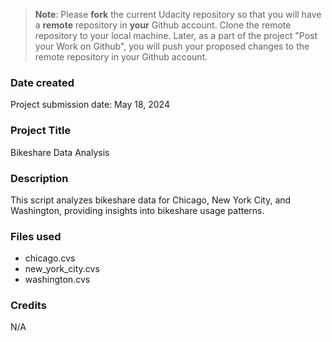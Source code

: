 >**Note**: Please **fork** the current Udacity repository so that you will have a **remote** repository in **your** Github account. Clone the remote repository to your local machine. Later, as a part of the project "Post your Work on Github", you will push your proposed changes to the remote repository in your Github account.

### Date created
Project submission date: May 18, 2024

### Project Title
Bikeshare Data Analysis

### Description
This script analyzes bikeshare data for Chicago, New York City, and Washington, providing insights into bikeshare usage patterns.

### Files used
- chicago.cvs
- new_york_city.cvs
- washington.cvs

### Credits
N/A

